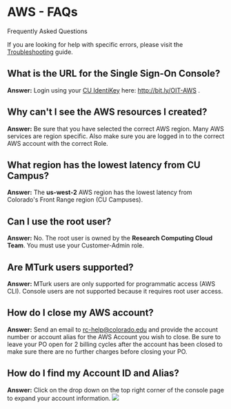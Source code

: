 # AWS - FAQs

Frequently Asked Questions

If you are looking for help with specific errors, please visit the [Troubleshooting](../troubleshooting/troubleshooting.md) guide.


## What is the URL for the Single Sign-On Console?
**Answer:**
Login using your <a href="https://oit.colorado.edu/services/identity-access-management/identikey" target="_blank">CU IdentiKey</a> here: <a href="http://bit.ly/OIT-AWS" target="_blank">http://bit.ly/OIT-AWS </a>.


## Why can't I see the AWS resources I created?
**Answer:**
Be sure that you have selected the correct AWS region.
Many AWS services are region specific.
Also make sure you are logged in to the correct AWS account with the correct Role.


## What region has the lowest latency from CU Campus?
**Answer:**
The **us-west-2** AWS region has the lowest latency from Colorado's Front Range region (CU Campuses).


## Can I use the root user?
**Answer:**
No.
The root user is owned by the **Research Computing Cloud Team**.
You must use your Customer-Admin role.


## Are MTurk users supported?
**Answer:**
MTurk users are only supported for programmatic access (AWS CLI).
Console users are not supported because it requires root user access.

## How do I close my AWS account?
**Answer:**
Send an email to [rc-help@colorado.edu](mailto:rc-help@colorado.edu) and provide the account number or account alias for the AWS Account you wish to close.  Be sure to leave your PO open for 2 billing cycles after the account has been closed to make sure there are no further charges before closing your PO.


## How do I find my Account ID and Alias?
**Answer:**
Click on the drop down on the top right corner of the console page to expand your account information.
![](https://raw.githubusercontent.com/ResearchComputing/Documentation/master/docs/cloud/aws/faq/images/AcctNum.png)
